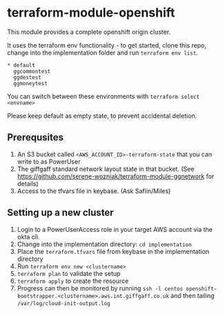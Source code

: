 # terraform-module-openshift


This module provides a complete openshift origin cluster.


It uses the terraform env functionality - to get started, clone this repo, change into the implementation folder and run `terraform env list`.

```
* default
  ggcommontest
  ggdestest
  ggmoneytest
```

You can switch between these environments with
```terraform select <envname>```

Please keep default as empty state, to prevent accidental deletion.


## Prerequsites

1. An S3 bucket called `<AWS_ACCOUNT_ID>-terraform-state` that you can write to as PowerUser
1. The giffgaff standard network layout state in that bucket. (See https://github.com/serene-wozniak/terraform-module-ggnetwork for details)
1. Access to the tfvars file in keybase. (Ask Saflin/Miles)

## Setting up a new cluster

1. Login to a PowerUserAccess role in your target AWS account via the okta cli.
1. Change into the implementation directory: `cd implementation`
1. Place the `terraform.tfvars` file from keybase in the implementation directory
1. Run `terraform env new <clustername>`
1. `terraform plan` to validate the setup
1. `terraform apply` to create the resource
1. Progress can then be monitored by running `ssh -l centos openshift-bootstrapper.<clustername>.aws.int.giffgaff.co.uk` and then tailing `/var/log/cloud-init-output.log`
